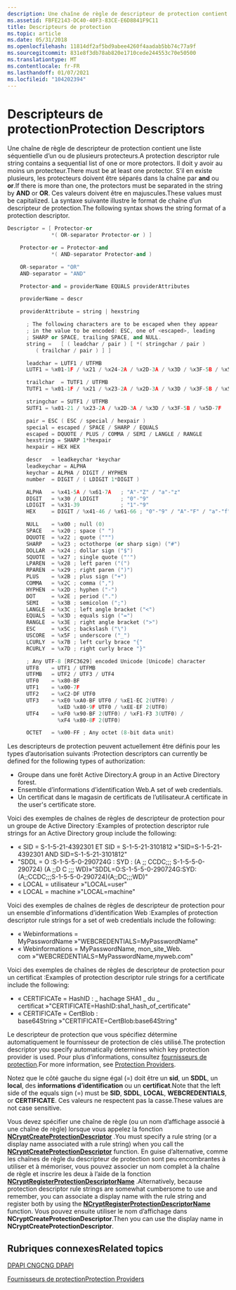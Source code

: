```yaml
---
description: Une chaîne de règle de descripteur de protection contient une liste séquentielle d’un ou de plusieurs protecteurs.
ms.assetid: FBFE2143-DC40-40F3-83CE-E6D8841F9C11
title: Descripteurs de protection
ms.topic: article
ms.date: 05/31/2018
ms.openlocfilehash: 11814df2af5bd9abee4260f4aadab5bb74c77a9f
ms.sourcegitcommit: 831e8f3db78ab820e1710cede244553c70e50500
ms.translationtype: MT
ms.contentlocale: fr-FR
ms.lasthandoff: 01/07/2021
ms.locfileid: "104202394"
---
```

# <a name="protection-descriptors"></a><span data-ttu-id="afd20-103">Descripteurs de protection</span><span class="sxs-lookup"><span data-stu-id="afd20-103">Protection Descriptors</span></span>

<span data-ttu-id="afd20-104">Une chaîne de règle de descripteur de protection contient une liste séquentielle d’un ou de plusieurs protecteurs.</span><span class="sxs-lookup"><span data-stu-id="afd20-104">A protection descriptor rule string contains a sequential list of one or more protectors.</span></span> <span data-ttu-id="afd20-105">Il doit y avoir au moins un protecteur.</span><span class="sxs-lookup"><span data-stu-id="afd20-105">There must be at least one protector.</span></span> <span data-ttu-id="afd20-106">S’il en existe plusieurs, les protecteurs doivent être séparés dans la chaîne par **and** ou **or**.</span><span class="sxs-lookup"><span data-stu-id="afd20-106">If there is more than one, the protectors must be separated in the string by **AND** or **OR**.</span></span> <span data-ttu-id="afd20-107">Ces valeurs doivent être en majuscules.</span><span class="sxs-lookup"><span data-stu-id="afd20-107">These values must be capitalized.</span></span> <span data-ttu-id="afd20-108">La syntaxe suivante illustre le format de chaîne d’un descripteur de protection.</span><span class="sxs-lookup"><span data-stu-id="afd20-108">The following syntax shows the string format of a protection descriptor.</span></span>


```C++
Descriptor = [ Protector-or
              *( OR-separator Protector-or ) ]

    Protector-or = Protector-and
              *( AND-separator Protector-and )

    OR-separator = "OR"
    AND-separator = "AND"

    Protector-and = providerName EQUALS providerAttributes

    providerName = descr

    providerAttribute = string | hexstring

      ; The following characters are to be escaped when they appear
      ; in the value to be encoded: ESC, one of <escaped>, leading
      ; SHARP or SPACE, trailing SPACE, and NULL.
      string =   [ ( leadchar / pair ) [ *( stringchar / pair )
         ( trailchar / pair ) ] ]

      leadchar = LUTF1 / UTFMB
      LUTF1 = %x01-1F / %x21 / %x24-2A / %x2D-3A / %x3D / %x3F-5B / %x5D-7F

      trailchar  = TUTF1 / UTFMB
      TUTF1 = %x01-1F / %x21 / %x23-2A / %x2D-3A / %x3D / %x3F-5B / %x5D-7F

      stringchar = SUTF1 / UTFMB
      SUTF1 = %x01-21 / %x23-2A / %x2D-3A / %x3D / %x3F-5B / %x5D-7F

      pair = ESC ( ESC / special / hexpair )
      special = escaped / SPACE / SHARP / EQUALS
      escaped = DQUOTE / PLUS / COMMA / SEMI / LANGLE / RANGLE
      hexstring = SHARP 1*hexpair
      hexpair = HEX HEX

      descr   = leadkeychar *keychar
      leadkeychar = ALPHA
      keychar = ALPHA / DIGIT / HYPHEN
      number  = DIGIT / ( LDIGIT 1*DIGIT )

      ALPHA   = %x41-5A / %x61-7A   ; "A"-"Z" / "a"-"z"
      DIGIT   = %x30 / LDIGIT       ; "0"-"9"
      LDIGIT  = %x31-39             ; "1"-"9"
      HEX     = DIGIT / %x41-46 / %x61-66 ; "0"-"9" / "A"-"F" / "a"-"f"

      NULL    = %x00 ; null (0)
      SPACE   = %x20 ; space (" ")
      DQUOTE  = %x22 ; quote (""")
      SHARP   = %x23 ; octothorpe (or sharp sign) ("#")
      DOLLAR  = %x24 ; dollar sign ("$")
      SQUOTE  = %x27 ; single quote ("'")
      LPAREN  = %x28 ; left paren ("(")
      RPAREN  = %x29 ; right paren (")")
      PLUS    = %x2B ; plus sign ("+")
      COMMA   = %x2C ; comma (",")
      HYPHEN  = %x2D ; hyphen ("-")
      DOT     = %x2E ; period (".")
      SEMI    = %x3B ; semicolon (";")
      LANGLE  = %x3C ; left angle bracket ("<")
      EQUALS  = %x3D ; equals sign ("=")
      RANGLE  = %x3E ; right angle bracket (">")
      ESC     = %x5C ; backslash ("\")
      USCORE  = %x5F ; underscore ("_")
      LCURLY  = %x7B ; left curly brace "{"
      RCURLY  = %x7D ; right curly brace "}"

      ; Any UTF-8 [RFC3629] encoded Unicode [Unicode] character
      UTF8    = UTF1 / UTFMB
      UTFMB   = UTF2 / UTF3 / UTF4
      UTF0    = %x80-BF
      UTF1    = %x00-7F
      UTF2    = %xC2-DF UTF0
      UTF3    = %xE0 %xA0-BF UTF0 / %xE1-EC 2(UTF0) /
                %xED %x80-9F UTF0 / %xEE-EF 2(UTF0)
      UTF4    = %xF0 %x90-BF 2(UTF0) / %xF1-F3 3(UTF0) /
                %xF4 %x80-8F 2(UTF0)

      OCTET   = %x00-FF ; Any octet (8-bit data unit)
```



<span data-ttu-id="afd20-109">Les descripteurs de protection peuvent actuellement être définis pour les types d’autorisation suivants :</span><span class="sxs-lookup"><span data-stu-id="afd20-109">Protection descriptors can currently be defined for the following types of authorization:</span></span>

-   <span data-ttu-id="afd20-110">Groupe dans une forêt Active Directory.</span><span class="sxs-lookup"><span data-stu-id="afd20-110">A group in an Active Directory forest.</span></span>
-   <span data-ttu-id="afd20-111">Ensemble d’informations d’identification Web.</span><span class="sxs-lookup"><span data-stu-id="afd20-111">A set of web credentials.</span></span>
-   <span data-ttu-id="afd20-112">Un certificat dans le magasin de certificats de l’utilisateur.</span><span class="sxs-lookup"><span data-stu-id="afd20-112">A certificate in the user's certificate store.</span></span>

<span data-ttu-id="afd20-113">Voici des exemples de chaînes de règles de descripteur de protection pour un groupe de Active Directory :</span><span class="sxs-lookup"><span data-stu-id="afd20-113">Examples of protection descriptor rule strings for an Active Directory group include the following:</span></span>

-   <span data-ttu-id="afd20-114">« SID = S-1-5-21-4392301 ET SID = S-1-5-21-3101812 »</span><span class="sxs-lookup"><span data-stu-id="afd20-114">"SID=S-1-5-21-4392301 AND SID=S-1-5-21-3101812"</span></span>
-   <span data-ttu-id="afd20-115">"SDDL = O :S-1-5-5-0-290724G : SYD : (A ;; CCDC;;; S-1-5-5-0-290724) (A ;;D C ;;; WD)»</span><span class="sxs-lookup"><span data-stu-id="afd20-115">"SDDL=O:S-1-5-5-0-290724G:SYD:(A;;CCDC;;;S-1-5-5-0-290724)(A;;DC;;;WD)"</span></span>
-   <span data-ttu-id="afd20-116">« LOCAL = utilisateur »</span><span class="sxs-lookup"><span data-stu-id="afd20-116">"LOCAL=user"</span></span>
-   <span data-ttu-id="afd20-117">« LOCAL = machine »</span><span class="sxs-lookup"><span data-stu-id="afd20-117">"LOCAL=machine"</span></span>

<span data-ttu-id="afd20-118">Voici des exemples de chaînes de règles de descripteur de protection pour un ensemble d’informations d’identification Web :</span><span class="sxs-lookup"><span data-stu-id="afd20-118">Examples of protection descriptor rule strings for a set of web credentials include the following:</span></span>

-   <span data-ttu-id="afd20-119">« Webinformations = MyPasswordName »</span><span class="sxs-lookup"><span data-stu-id="afd20-119">"WEBCREDENTIALS=MyPasswordName"</span></span>
-   <span data-ttu-id="afd20-120">« Webinformations = MyPasswordName, mon_site_Web. com »</span><span class="sxs-lookup"><span data-stu-id="afd20-120">"WEBCREDENTIALS=MyPasswordName,myweb.com"</span></span>

<span data-ttu-id="afd20-121">Voici des exemples de chaînes de règles de descripteur de protection pour un certificat :</span><span class="sxs-lookup"><span data-stu-id="afd20-121">Examples of protection descriptor rule strings for a certificate include the following:</span></span>

-   <span data-ttu-id="afd20-122">« CERTIFICATe = HashID : \_ hachage SHA1 \_ du \_ certificat »</span><span class="sxs-lookup"><span data-stu-id="afd20-122">"CERTIFICATE=HashID:sha1\_hash\_of\_certificate"</span></span>
-   <span data-ttu-id="afd20-123">« CERTIFICATe = CertBlob : base64String »</span><span class="sxs-lookup"><span data-stu-id="afd20-123">"CERTIFICATE=CertBlob:base64String"</span></span>

<span data-ttu-id="afd20-124">Le descripteur de protection que vous spécifiez détermine automatiquement le fournisseur de protection de clés utilisé.</span><span class="sxs-lookup"><span data-stu-id="afd20-124">The protection descriptor you specify automatically determines which key protection provider is used.</span></span> <span data-ttu-id="afd20-125">Pour plus d’informations, consultez [fournisseurs de protection](protection-providers.md).</span><span class="sxs-lookup"><span data-stu-id="afd20-125">For more information, see [Protection Providers](protection-providers.md).</span></span>

<span data-ttu-id="afd20-126">Notez que le côté gauche du signe égal (=) doit être un **sid**, un **SDDL**, un **local**, des **informations d’identification** ou un **certificat**.</span><span class="sxs-lookup"><span data-stu-id="afd20-126">Note that the left side of the equals sign (=) must be **SID**, **SDDL**, **LOCAL**, **WEBCREDENTIALS**, or **CERTIFICATE**.</span></span> <span data-ttu-id="afd20-127">Ces valeurs ne respectent pas la casse.</span><span class="sxs-lookup"><span data-stu-id="afd20-127">These values are not case sensitive.</span></span>

<span data-ttu-id="afd20-128">Vous devez spécifier une chaîne de règle (ou un nom d’affichage associé à une chaîne de règle) lorsque vous appelez la fonction [**NCryptCreateProtectionDescriptor**](/windows/desktop/api/NCryptprotect/nf-ncryptprotect-ncryptcreateprotectiondescriptor) .</span><span class="sxs-lookup"><span data-stu-id="afd20-128">You must specify a rule string (or a display name associated with a rule string) when you call the [**NCryptCreateProtectionDescriptor**](/windows/desktop/api/NCryptprotect/nf-ncryptprotect-ncryptcreateprotectiondescriptor) function.</span></span> <span data-ttu-id="afd20-129">En guise d’alternative, comme les chaînes de règle du descripteur de protection sont peu encombrantes à utiliser et à mémoriser, vous pouvez associer un nom complet à la chaîne de règle et inscrire les deux à l’aide de la fonction [**NCryptRegisterProtectionDescriptorName**](/windows/desktop/api/NCryptprotect/nf-ncryptprotect-ncryptregisterprotectiondescriptorname) .</span><span class="sxs-lookup"><span data-stu-id="afd20-129">Alternatively, because protection descriptor rule strings are somewhat cumbersome to use and remember, you can associate a display name with the rule string and register both by using the [**NCryptRegisterProtectionDescriptorName**](/windows/desktop/api/NCryptprotect/nf-ncryptprotect-ncryptregisterprotectiondescriptorname) function.</span></span> <span data-ttu-id="afd20-130">Vous pouvez ensuite utiliser le nom d’affichage dans **NCryptCreateProtectionDescriptor**.</span><span class="sxs-lookup"><span data-stu-id="afd20-130">Then you can use the display name in **NCryptCreateProtectionDescriptor**.</span></span>

## <a name="related-topics"></a><span data-ttu-id="afd20-131">Rubriques connexes</span><span class="sxs-lookup"><span data-stu-id="afd20-131">Related topics</span></span>

<dl> <dt>

[<span data-ttu-id="afd20-132">DPAPI CNG</span><span class="sxs-lookup"><span data-stu-id="afd20-132">CNG DPAPI</span></span>](cng-dpapi.md)
</dt> <dt>

[<span data-ttu-id="afd20-133">Fournisseurs de protection</span><span class="sxs-lookup"><span data-stu-id="afd20-133">Protection Providers</span></span>](protection-providers.md)
</dt> </dl>

 

 



